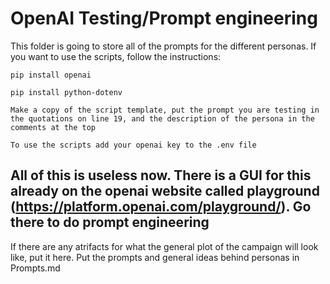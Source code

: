 # OpenAI Testing/Prompt engineering
This folder is going to store all of the prompts for the different personas. If you want to use the scripts, follow the instructions:

`pip install openai`

`pip install python-dotenv`

`Make a copy of the script template, put the prompt you are testing in the quotations on line 19, and the description of the persona in the comments at the top`

`To use the scripts add your openai key to the .env file`

## All of this is useless now. There is a GUI for this already on the openai website called playground (https://platform.openai.com/playground/). Go there to do prompt engineering

If there are any atrifacts for what the general plot of the campaign will look like, put it here. Put the prompts and general ideas behind personas in Prompts.md
